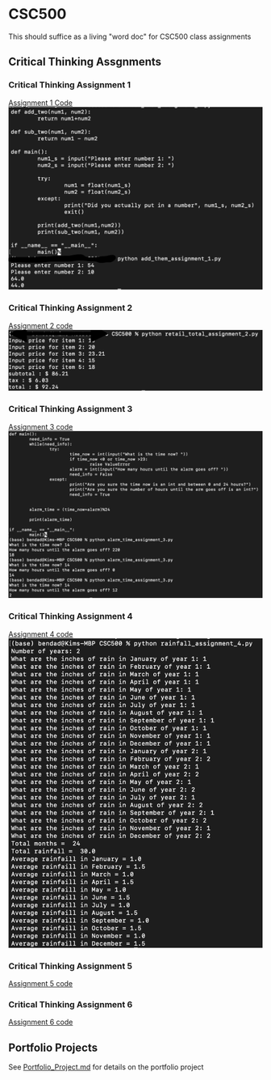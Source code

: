 # CSC500
This should suffice as a living "word doc" for CSC500 class assignments
## Critical Thinking Assgnments
### Critical Thinking Assignment 1

[Assignment 1 Code](add_them_assignment.py)
![Assignment 1 Running code](./images/Sikora_Assignment_1_Option_1.png)

### Critical Thinking Assignment 2

[Assignment 2 code](retail_total_assignment_2.py)
![Assignment 2](./images/Sikora_Assignment_2.png)

### Critical Thinking Assignment 3

[Assignment 3 code](alarm_time_assignment_3.py)
![Assignment 3](./images/Sikora_Assignment_3_alarm_clock.png)

### Critical Thinking Assignment 4

[Assignment 4 code](rainfall_assignment_4.py)
![Assignment 4](./images/Sikora_Assignment_4_rainfall.png)

### Critical Thinking Assignment 5

[Assignment 5 code](book_club_assingment_5.py)

### Critical Thinking Assignment 6

[Assignment 6 code](o2_course_info_assignment_6.py)

## Portfolio Projects
See [Portfolio_Project.md](Portfolio_Project.md) for details on the portfolio project

